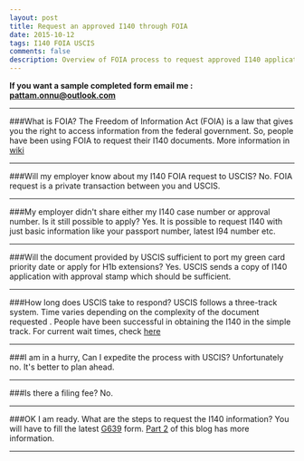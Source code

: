 ```yaml
---
layout: post
title: Request an approved I140 through FOIA
date: 2015-10-12
tags: I140 FOIA USCIS
comments: false
description: Overview of FOIA process to request approved I140 application.
---
```

**If you want a sample completed form email me : pattam.onnu@outlook.com**
* * *
###What is FOIA?
The Freedom of Information Act (FOIA) is a law that gives you the right to access information from the federal government.
So, people have been using FOIA to request their I140 documents. More information in [wiki](https://en.wikipedia.org/wiki/Freedom_of_Information_Act_(United_States))
* * *
###Will my employer know about my I140 FOIA request to USCIS?
No. FOIA request is a private transaction between you and USCIS.
* * *
###My employer didn't share either my I140 case number or approval number. Is it still possible to apply?
Yes. It is possible to request I140 with just basic information like your passport number, latest I94 number etc.
* * *
###Will the document provided by USCIS sufficient to port my green card priority date or apply for H1b extensions?
Yes. USCIS sends a copy of I140 application with approval stamp which should be sufficient.
* * *
###How long does USCIS take to respond?
USCIS follows a three-track system. Time varies depending on the complexity of the document requested .
People have been successful in obtaining the I140 in the simple track.
For current wait times, check [here](http://www.uscis.gov/about-us/freedom-information-and-privacy-act-foia/foia-request-status-check-average-processing-times/check-status-request)
* * *
###I am in a hurry, Can I expedite the process with USCIS?
Unfortunately no. It's better to plan ahead.
* * *
###Is there a filing fee?
No.
* * *
###OK I am ready. What are the steps to request the I140 information?
You will have to fill the latest [G639](http://www.uscis.gov/sites/default/files/files/form/g-639.pdf) form.
[Part 2](http://greenmirage.com/posts/i140-foia-form-g-639-instruction/) of this blog has more information.
* * *
